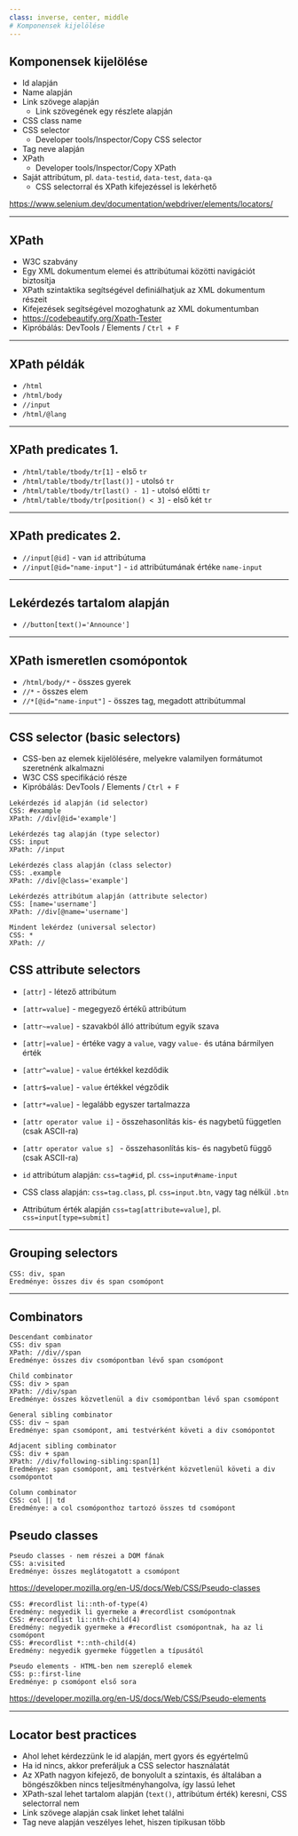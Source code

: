 ```yaml
---
class: inverse, center, middle
# Komponensek kijelölése
---
```


## Komponensek kijelölése

- Id alapján
- Name alapján
- Link szövege alapján
  - Link szövegének egy részlete alapján
- CSS class name
- CSS selector
  - Developer tools/Inspector/Copy CSS selector
- Tag neve alapján
- XPath
  - Developer tools/Inspector/Copy XPath
- Saját attribútum, pl. `data-testid`, `data-test`, `data-qa`
  - CSS selectorral és XPath kifejezéssel is lekérhető

https://www.selenium.dev/documentation/webdriver/elements/locators/

---

## XPath

- W3C szabvány
- Egy XML dokumentum elemei és attribútumai közötti navigációt biztosítja
- XPath szintaktika segítségével definiálhatjuk az XML dokumentum részeit
- Kifejezések segítségével mozoghatunk az XML dokumentumban
- https://codebeautify.org/Xpath-Tester
- Kipróbálás: DevTools / Elements / `Ctrl + F`

---

## XPath példák

- `/html`
- `/html/body`
- `//input`
- `/html/@lang`

---

## XPath predicates 1.

- `/html/table/tbody/tr[1]` - első `tr`
- `/html/table/tbody/tr[last()]` - utolsó `tr`
- `/html/table/tbody/tr[last() - 1]` - utolsó előtti `tr`
- `/html/table/tbody/tr[position() < 3]` - első két `tr`

---

## XPath predicates 2.

- `//input[@id]` - van `id` attribútuma
- `//input[@id="name-input"]` - `id` attribútumának értéke `name-input`

---

## Lekérdezés tartalom alapján

- `//button[text()='Announce']`

---

## XPath ismeretlen csomópontok

- `/html/body/*` - összes gyerek
- `//*` - összes elem
- `//*[@id="name-input"]` - összes tag, megadott attribútummal

---

## CSS selector (basic selectors)

- CSS-ben az elemek kijelölésére, melyekre valamilyen formátumot szeretnénk alkalmazni
- W3C CSS specifikáció része
- Kipróbálás: DevTools / Elements / `Ctrl + F`

```plaintext
Lekérdezés id alapján (id selector)
CSS: #example
XPath: //div[@id='example']
```

```plaintext
Lekérdezés tag alapján (type selector)
CSS: input
XPath: //input
```

```plaintext
Lekérdezés class alapján (class selector)
CSS: .example
XPath: //div[@class='example']
```

```plaintext
Lekérdezés attribútum alapján (attribute selector)
CSS: [name='username']
XPath: //div[@name='username']
```

```plaintext
Mindent lekérdez (universal selector)
CSS: *
XPath: //
```

## CSS attribute selectors

- `[attr]` - létező attribútum
- `[attr=value]` - megegyező értékű attribútum
- `[attr~=value]` - szavakból álló attribútum egyik szava
- `[attr|=value]` - értéke vagy a `value`, vagy `value-` és utána bármilyen érték
- `[attr^=value]` - `value` értékkel kezdődik
- `[attr$=value]` - `value` értékkel végződik
- `[attr*=value]` - legalább egyszer tartalmazza
- `[attr operator value i]` - összehasonlítás kis- és nagybetű független (csak ASCII-ra)
- `[attr operator value s] ` - összehasonlítás kis- és nagybetű függő (csak ASCII-ra)

- `id` attribútum alapján: `css=tag#id`, pl. `css=input#name-input`
- CSS class alapján: `css=tag.class`, pl. `css=input.btn`, vagy tag nélkül `.btn`
- Attribútum érték alapján `css=tag[attribute=value]`, pl. `css=input[type=submit]`

---

## Grouping selectors

```plaintext
CSS: div, span
Eredménye: összes div és span csomópont
```

---

## Combinators

```plaintext
Descendant combinator
CSS: div span
XPath: //div//span
Eredménye: összes div csomópontban lévő span csomópont
```

```plaintext
Child combinator
CSS: div > span
XPath: //div/span
Eredménye: összes közvetlenül a div csomópontban lévő span csomópont
```

```plaintext
General sibling combinator
CSS: div ~ span
Eredménye: span csomópont, ami testvérként követi a div csomópontot
```

```plaintext
Adjacent sibling combinator
CSS: div + span
XPath: //div/following-sibling:span[1]
Eredménye: span csomópont, ami testvérként közvetlenül követi a div csomópontot
```

```plaintext
Column combinator
CSS: col || td
Eredménye: a col csomóponthoz tartozó összes td csomópont
```

## Pseudo classes

```plaintext
Pseudo classes - nem részei a DOM fának
CSS: a:visited
Eredménye: összes meglátogatott a csomópont
```

https://developer.mozilla.org/en-US/docs/Web/CSS/Pseudo-classes

```plaintext
CSS: #recordlist li::nth-of-type(4)
Eredmény: negyedik li gyermeke a #recordlist csomópontnak
CSS: #recordlist li::nth-child(4)
Eredmény: negyedik gyermeke a #recordlist csomópontnak, ha az li csomópont
CSS: #recordlist *::nth-child(4)
Eredmény: negyedik gyermeke független a típusától
```

```plaintext
Pseudo elements - HTML-ben nem szereplő elemek
CSS: p::first-line
Eredménye: p csomópont első sora
```

https://developer.mozilla.org/en-US/docs/Web/CSS/Pseudo-elements

---

## Locator best practices

- Ahol lehet kérdezzünk le id alapján, mert gyors és egyértelmű
- Ha id nincs, akkor preferáljuk a CSS selector használatát
- Az XPath nagyon kifejező, de bonyolult a szintaxis, és általában a böngészőkben
  nincs teljesítményhangolva, így lassú lehet
- XPath-szal lehet tartalom alapján (`text()`, attribútum érték) keresni, CSS
  selectorral nem
- Link szövege alapján csak linket lehet találni
- Tag neve alapján veszélyes lehet, hiszen tipikusan több
